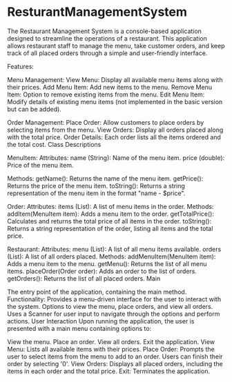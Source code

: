# ResturantManagementSystem
The Restaurant Management System is a console-based application designed to streamline the operations of a restaurant. This application allows restaurant staff to manage the menu, take customer orders, and keep track of all placed orders through a simple and user-friendly interface.

Features:

Menu Management:
View Menu: Display all available menu items along with their prices.
Add Menu Item: Add new items to the menu.
Remove Menu Item: Option to remove existing items from the menu.
Edit Menu Item: Modify details of existing menu items (not implemented in the basic version but can be added).

Order Management:
Place Order: Allow customers to place orders by selecting items from the menu.
View Orders: Display all orders placed along with the total price.
Order Details: Each order lists all the items ordered and the total cost.
Class Descriptions

MenuItem:
Attributes:
name (String): Name of the menu item.
price (double): Price of the menu item.

Methods:
getName(): Returns the name of the menu item.
getPrice(): Returns the price of the menu item.
toString(): Returns a string representation of the menu item in the format "name - $price".

Order:
Attributes:
items (List<MenuItem>): A list of menu items in the order.
Methods:
addItem(MenuItem item): Adds a menu item to the order.
getTotalPrice(): Calculates and returns the total price of all items in the order.
toString(): Returns a string representation of the order, listing all items and the total price.

Restaurant:
Attributes:
menu (List<MenuItem>): A list of all menu items available.
orders (List<Order>): A list of all orders placed.
Methods:
addMenuItem(MenuItem item): Adds a menu item to the menu.
getMenu(): Returns the list of all menu items.
placeOrder(Order order): Adds an order to the list of orders.
getOrders(): Returns the list of all placed orders.
Main

The entry point of the application, containing the main method.
Functionality:
Provides a menu-driven interface for the user to interact with the system.
Options to view the menu, place orders, and view all orders.
Uses a Scanner for user input to navigate through the options and perform actions.
User Interaction
Upon running the application, the user is presented with a main menu containing options to:

View the menu.
Place an order.
View all orders.
Exit the application.
View Menu: Lists all available items with their prices.
Place Order: Prompts the user to select items from the menu to add to an order. Users can finish their order by selecting '0'.
View Orders: Displays all placed orders, including the items in each order and the total price.
Exit: Terminates the application.
